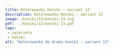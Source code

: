 ```yaml
---
title: Kolorowanki Koniki - wariant 13
description: Kolorowanka Koniki – wariant 13
image: /koniki/13/koniki-13.svg
pdf:   /koniki/13/koniki-13.pdf
tags:
 - zwierzeta
 - koniki
alt: "Kolorowanka do druku koniki - wariant 13"
---
```


